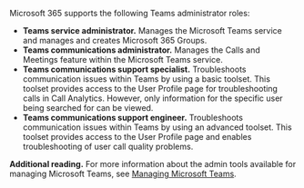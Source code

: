 Microsoft 365 supports the following Teams administrator roles:

 *  **Teams service administrator.** Manages the Microsoft Teams service and manages and creates Microsoft 365 Groups.
 *  **Teams communications administrator.** Manages the Calls and Meetings feature within the Microsoft Teams service.
 *  **Teams communications support specialist.** Troubleshoots communication issues within Teams by using a basic toolset. This toolset provides access to the User Profile page for troubleshooting calls in Call Analytics. However, only information for the specific user being searched for can be viewed.
 *  **Teams communications support engineer.** Troubleshoots communication issues within Teams by using an advanced toolset. This toolset provides access to the User Profile page and enables troubleshooting of user call quality problems.

**Additional reading.** For more information about the admin tools available for managing Microsoft Teams, see [Managing Microsoft Teams](https://aka.ms/AA4lie1?azure-portal=true).
